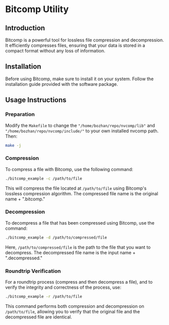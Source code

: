 # Bitcomp Utility

## Introduction
Bitcomp is a powerful tool for lossless file compression and decompression. It efficiently compresses files, ensuring that your data is stored in a compact format without any loss of information.

## Installation
Before using Bitcomp, make sure to install it on your system. Follow the installation guide provided with the software package.

## Usage Instructions

### Preparation

Modify the `Makefile` to change the `"/home/bozhan/repo/nvcomp/lib"` and `"/home/bozhan/repo/nvcomp/include/"` to your own installed nvcomp path. Then:

```bash
make -j
```


### Compression
To compress a file with Bitcomp, use the following command:

```bash
./bitcomp_example -c /path/to/file
```

This will compress the file located at `/path/to/file` using Bitcomp's lossless compression algorithm. The compressed file name is the original name + ".bitcomp."

### Decompression
To decompress a file that has been compressed using Bitcomp, use the command:

```bash
./bitcomp_example -d /path/to/compressed/file
```

Here, `/path/to/compressed/file` is the path to the file that you want to decompress. The decompressed file name is the input name + ".decompressed."

### Roundtrip Verification
For a roundtrip process (compress and then decompress a file), and to verify the integrity and correctness of the process, use:

```bash
./bitcomp_example -r /path/to/file
```

This command performs both compression and decompression on `/path/to/file`, allowing you to verify that the original file and the decompressed file are identical.
